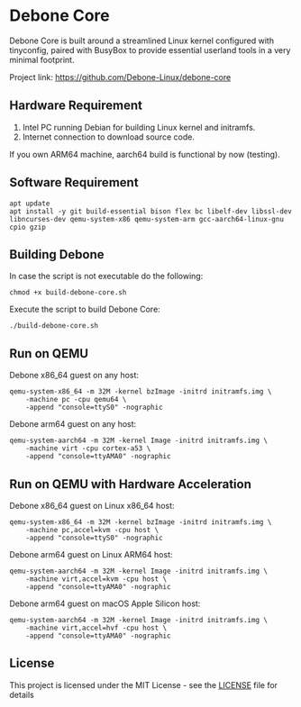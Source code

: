 # Debone Core

Debone Core is built around a streamlined Linux kernel configured with tinyconfig, paired with BusyBox to provide essential userland tools in a very minimal footprint.

Project link: https://github.com/Debone-Linux/debone-core

## Hardware Requirement

1. Intel PC running Debian for building Linux kernel and initramfs.
2. Internet connection to download source code.

If you own ARM64 machine, aarch64 build is functional by now (testing).

## Software Requirement

```
apt update
apt install -y git build-essential bison flex bc libelf-dev libssl-dev libncurses-dev qemu-system-x86 qemu-system-arm gcc-aarch64-linux-gnu cpio gzip
```

## Building Debone

In case the script is not executable do the following:
```
chmod +x build-debone-core.sh
```

Execute the script to build Debone Core:
```
./build-debone-core.sh
```

## Run on QEMU

Debone x86_64 guest on any host:
```
qemu-system-x86_64 -m 32M -kernel bzImage -initrd initramfs.img \
    -machine pc -cpu qemu64 \
    -append "console=ttyS0" -nographic
```

Debone arm64 guest on any host:
```
qemu-system-aarch64 -m 32M -kernel Image -initrd initramfs.img \
    -machine virt -cpu cortex-a53 \
    -append "console=ttyAMA0" -nographic
```

## Run on QEMU with Hardware Acceleration

Debone x86_64 guest on Linux x86_64 host:
```
qemu-system-x86_64 -m 32M -kernel bzImage -initrd initramfs.img \
    -machine pc,accel=kvm -cpu host \
    -append "console=ttyS0" -nographic
```

Debone arm64 guest on Linux ARM64 host:
```
qemu-system-aarch64 -m 32M -kernel Image -initrd initramfs.img \
    -machine virt,accel=kvm -cpu host \
    -append "console=ttyAMA0" -nographic
```

Debone arm64 guest on macOS Apple Silicon host:
```
qemu-system-aarch64 -m 32M -kernel Image -initrd initramfs.img \
    -machine virt,accel=hvf -cpu host \
    -append "console=ttyAMA0" -nographic
```

## License

This project is licensed under the MIT License - see the [LICENSE](LICENSE) file for details